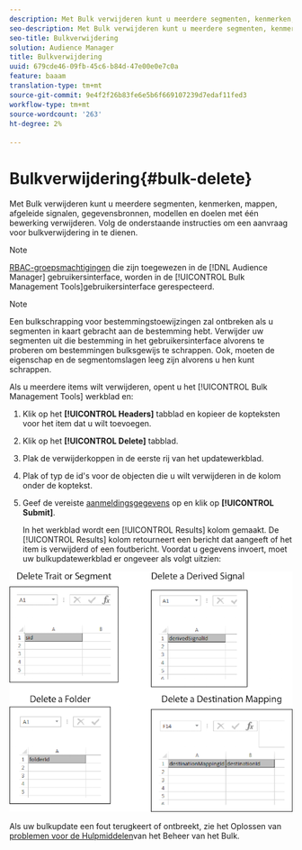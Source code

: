 ```yaml
---
description: Met Bulk verwijderen kunt u meerdere segmenten, kenmerken, mappen, afgeleide signalen, gegevensbronnen, modellen en doelen met één bewerking verwijderen. Volg de onderstaande instructies om een aanvraag voor bulkverwijdering in te dienen.
seo-description: Met Bulk verwijderen kunt u meerdere segmenten, kenmerken, mappen, afgeleide signalen, gegevensbronnen, modellen en doelen met één bewerking verwijderen. Volg de onderstaande instructies om een aanvraag voor bulkverwijdering in te dienen.
seo-title: Bulkverwijdering
solution: Audience Manager
title: Bulkverwijdering
uuid: 679cde46-09fb-45c6-b84d-47e00e0e7c0a
feature: baaam
translation-type: tm+mt
source-git-commit: 9e4f2f26b83fe6e5b6f669107239d7edaf11fed3
workflow-type: tm+mt
source-wordcount: '263'
ht-degree: 2%

---
```



# Bulkverwijdering{#bulk-delete}

Met Bulk verwijderen kunt u meerdere segmenten, kenmerken, mappen, afgeleide signalen, gegevensbronnen, modellen en doelen met één bewerking verwijderen. Volg de onderstaande instructies om een aanvraag voor bulkverwijdering in te dienen.

<!-- 

<p>t_bulk_delete.xml </p>

 -->

>[!NOTE]
>
>[RBAC-groepsmachtigingen](../../features/administration/administration-overview.md) die zijn toegewezen in de [!DNL Audience Manager] gebruikersinterface, worden in de [!UICONTROL Bulk Management Tools]gebruikersinterface gerespecteerd.

>[!NOTE]
>
>Een bulkschrapping voor bestemmingstoewijzingen zal ontbreken als u segmenten in kaart gebracht aan de bestemming hebt. Verwijder uw segmenten uit die bestemming in het gebruikersinterface alvorens te proberen om bestemmingen bulksgewijs te schrappen. Ook, moeten de eigenschap en de segmentomslagen leeg zijn alvorens u hen kunt schrappen.

Als u meerdere items wilt verwijderen, opent u het [!UICONTROL Bulk Management Tools] werkblad en:

1. Klik op het **[!UICONTROL Headers]** tabblad en kopieer de kopteksten voor het item dat u wilt toevoegen.
2. Klik op het **[!UICONTROL Delete]** tabblad.
3. Plak de verwijderkoppen in de eerste rij van het updatewerkblad.
4. Plak of typ de id&#39;s voor de objecten die u wilt verwijderen in de kolom onder de koptekst.
5. Geef de vereiste [aanmeldingsgegevens](../../reference/bulk-management-tools/bulk-management-intro.md#auth-reqs) op en klik op **[!UICONTROL Submit]**.

   In het werkblad wordt een [!UICONTROL Results] kolom gemaakt. De [!UICONTROL Results] kolom retourneert een bericht dat aangeeft of het item is verwijderd of een foutbericht.
Voordat u gegevens invoert, moet uw bulkupdatewerkblad er ongeveer als volgt uitzien:

![](assets/delete.png)

Als uw bulkupdate een fout terugkeert of ontbreekt, zie het Oplossen van [problemen voor de Hulpmiddelen](../../reference/bulk-management-tools/bulk-troubleshooting.md)van het Beheer van het Bulk.
